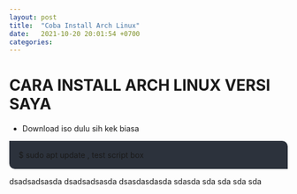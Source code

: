 ```yaml
---
layout: post
title:  "Coba Install Arch Linux"
date:   2021-10-20 20:01:54 +0700
categories:
---
```


# CARA INSTALL ARCH LINUX VERSI SAYA

- Download iso dulu sih kek biasa

<div style="background-color: #2c323c; border-radius: 0 10px 0 10px; padding: 17px; text-align: left;">
$ sudo apt update , test script box
</div>

dsadsadsasda
dsadsadsasda
dsasdasdasda
sdasda
sda
sda
sda
sda
